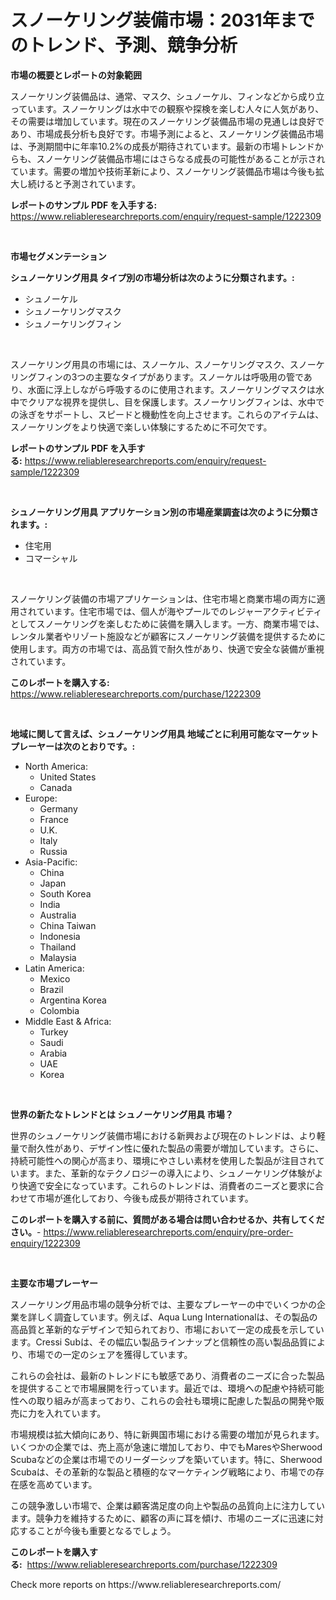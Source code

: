 <p><h1>スノーケリング装備市場：2031年までのトレンド、予測、競争分析</h1></p><p><strong>市場の概要とレポートの対象範囲</strong></p>
<p><p>スノーケリング装備品は、通常、マスク、シュノーケル、フィンなどから成り立っています。スノーケリングは水中での観察や探検を楽しむ人々に人気があり、その需要は増加しています。現在のスノーケリング装備品市場の見通しは良好であり、市場成長分析も良好です。市場予測によると、スノーケリング装備品市場は、予測期間中に年率10.2%の成長が期待されています。最新の市場トレンドからも、スノーケリング装備品市場にはさらなる成長の可能性があることが示されています。需要の増加や技術革新により、スノーケリング装備品市場は今後も拡大し続けると予測されています。</p></p>
<p><strong>レポートのサンプル PDF を入手する:</strong> <a href="https://www.reliableresearchreports.com/enquiry/request-sample/1222309">https://www.reliableresearchreports.com/enquiry/request-sample/1222309</a></p>
<p>&nbsp;</p>
<p><strong>市場セグメンテーション</strong></p>
<p><strong>シュノーケリング用具 タイプ別の市場分析は次のように分類されます。:</strong></p>
<p><ul><li>シュノーケル</li><li>シュノーケリングマスク</li><li>シュノーケリングフィン</li></ul></p>
<p>&nbsp;</p>
<p><p>スノーケリング用具の市場には、スノーケル、スノーケリングマスク、スノーケリングフィンの3つの主要なタイプがあります。スノーケルは呼吸用の管であり、水面に浮上しながら呼吸するのに使用されます。スノーケリングマスクは水中でクリアな視界を提供し、目を保護します。スノーケリングフィンは、水中での泳ぎをサポートし、スピードと機動性を向上させます。これらのアイテムは、スノーケリングをより快適で楽しい体験にするために不可欠です。</p></p>
<p><strong>レポートのサンプル PDF を入手する:</strong>&nbsp;<a href="https://www.reliableresearchreports.com/enquiry/request-sample/1222309">https://www.reliableresearchreports.com/enquiry/request-sample/1222309</a></p>
<p>&nbsp;</p>
<p><strong> シュノーケリング用具 アプリケーション別の市場産業調査は次のように分類されます。:</strong></p>
<p><ul><li>住宅用</li><li>コマーシャル</li></ul></p>
<p>&nbsp;</p>
<p><p>スノーケリング装備の市場アプリケーションは、住宅市場と商業市場の両方に適用されています。住宅市場では、個人が海やプールでのレジャーアクティビティとしてスノーケリングを楽しむために装備を購入します。一方、商業市場では、レンタル業者やリゾート施設などが顧客にスノーケリング装備を提供するために使用します。両方の市場では、高品質で耐久性があり、快適で安全な装備が重視されています。</p></p>
<p><strong>このレポートを購入する:</strong>&nbsp; <a href="https://www.reliableresearchreports.com/purchase/1222309">https://www.reliableresearchreports.com/purchase/1222309</a></p>
<p>&nbsp;</p>
<p><strong>地域に関して言えば、シュノーケリング用具 地域ごとに利用可能なマーケットプレーヤーは次のとおりです。:</strong></p>
<p><ul>
    <li>
        North America:
        <ul>
            <li>United States</li>
            <li>Canada</li>
        </ul>
    </li>
    <li>
        Europe:
        <ul>
            <li>Germany</li>
            <li>France</li>
            <li>U.K.</li>
            <li>Italy</li>
            <li>Russia</li>
        </ul>
    </li>
    <li>
        Asia-Pacific:
        <ul>
            <li>China</li>
            <li>Japan</li>
            <li>South Korea</li>
            <li>India</li>
            <li>Australia</li>
            <li>China Taiwan</li>
            <li>Indonesia</li>
            <li>Thailand</li>
            <li>Malaysia</li>
        </ul>
    </li>
    <li>
        Latin America:
        <ul>
            <li>Mexico</li>
            <li>Brazil</li>
            <li>Argentina Korea</li>
            <li>Colombia</li>
        </ul>
    </li>
    <li>
        Middle East & Africa:
        <ul>
            <li>Turkey</li>
            <li>Saudi</li>
            <li>Arabia</li>
            <li>UAE</li>
            <li>Korea</li>
        </ul>
    </li>
    </ul></p>
<p>&nbsp;</p>
<p><strong>世界の新たなトレンドとは シュノーケリング用具 市場？</strong></p>
<p><p>世界のシュノーケリング装備市場における新興および現在のトレンドは、より軽量で耐久性があり、デザイン性に優れた製品の需要が増加しています。さらに、持続可能性への関心が高まり、環境にやさしい素材を使用した製品が注目されています。また、革新的なテクノロジーの導入により、シュノーケリング体験がより快適で安全になっています。これらのトレンドは、消費者のニーズと要求に合わせて市場が進化しており、今後も成長が期待されています。</p></p>
<p><strong>このレポートを購入する前に、質問がある場合は問い合わせるか、共有してください。</strong>- <a href="https://www.reliableresearchreports.com/enquiry/pre-order-enquiry/1222309">https://www.reliableresearchreports.com/enquiry/pre-order-enquiry/1222309</a></p>
<p>&nbsp;</p>
<p><strong>主要な市場プレーヤー</strong></p>
<p><p>スノーケリング用品市場の競争分析では、主要なプレーヤーの中でいくつかの企業を詳しく調査しています。例えば、Aqua Lung Internationalは、その製品の高品質と革新的なデザインで知られており、市場において一定の成長を示しています。Cressi Subは、その幅広い製品ラインナップと信頼性の高い製品品質により、市場での一定のシェアを獲得しています。</p><p>これらの会社は、最新のトレンドにも敏感であり、消費者のニーズに合った製品を提供することで市場展開を行っています。最近では、環境への配慮や持続可能性への取り組みが高まっており、これらの会社も環境に配慮した製品の開発や販売に力を入れています。</p><p>市場規模は拡大傾向にあり、特に新興国市場における需要の増加が見られます。いくつかの企業では、売上高が急速に増加しており、中でもMaresやSherwood Scubaなどの企業は市場でのリーダーシップを築いています。特に、Sherwood Scubaは、その革新的な製品と積極的なマーケティング戦略により、市場での存在感を高めています。</p><p>この競争激しい市場で、企業は顧客満足度の向上や製品の品質向上に注力しています。競争力を維持するために、顧客の声に耳を傾け、市場のニーズに迅速に対応することが今後も重要となるでしょう。</p></p>
<p><strong>このレポートを購入する:</strong>&nbsp;&nbsp;<a href="https://www.reliableresearchreports.com/purchase/1222309">https://www.reliableresearchreports.com/purchase/1222309</a></p>
<p>Check more reports on https://www.reliableresearchreports.com/</p>